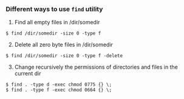 ### Different ways to use `find` utility

1. Find all empty files in /dir/somedir
```console
$ find /dir/somedir -size 0 -type f
```
2. Delete all zero byte files in /dir/somedir
```console
$ find /dir/somedir -size 0 -type f -delete
```
3. Change recursively the permissions of directories and files in the current dir
```console
$ find . -type d -exec chmod 0775 {} \;
$ find . -type f -exec chmod 0664 {} \;
```
